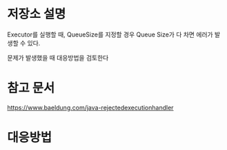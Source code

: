 # 저장소 설명
Executor를 실행할 때, QueueSize를 지정할 경우 Queue Size가 다 차면 에러가 발생할 수 있다. 

문제가 발생했을 때 대응방법을 검토한다

# 참고 문서
https://www.baeldung.com/java-rejectedexecutionhandler

# 대응방법